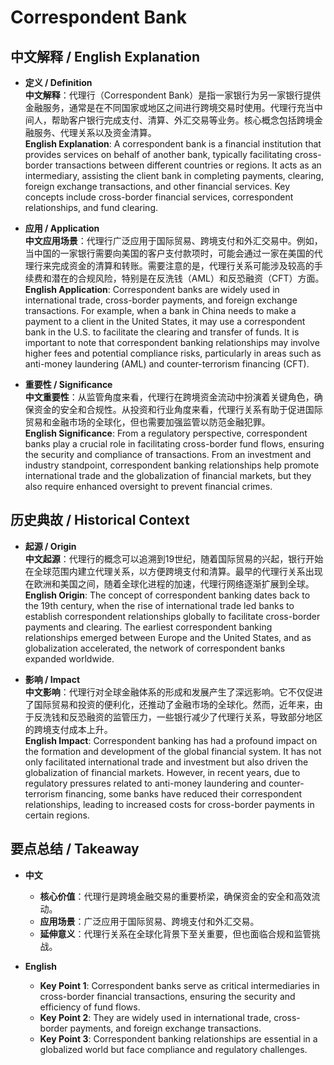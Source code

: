 # Correspondent Bank

## 中文解释 / English Explanation

* **定义 / Definition**  
  **中文解释**：代理行（Correspondent Bank）是指一家银行为另一家银行提供金融服务，通常是在不同国家或地区之间进行跨境交易时使用。代理行充当中间人，帮助客户银行完成支付、清算、外汇交易等业务。核心概念包括跨境金融服务、代理关系以及资金清算。  
  **English Explanation**: A correspondent bank is a financial institution that provides services on behalf of another bank, typically facilitating cross-border transactions between different countries or regions. It acts as an intermediary, assisting the client bank in completing payments, clearing, foreign exchange transactions, and other financial services. Key concepts include cross-border financial services, correspondent relationships, and fund clearing.

* **应用 / Application**  
  **中文应用场景**：代理行广泛应用于国际贸易、跨境支付和外汇交易中。例如，当中国的一家银行需要向美国的客户支付款项时，可能会通过一家在美国的代理行来完成资金的清算和转账。需要注意的是，代理行关系可能涉及较高的手续费和潜在的合规风险，特别是在反洗钱（AML）和反恐融资（CFT）方面。  
  **English Application**: Correspondent banks are widely used in international trade, cross-border payments, and foreign exchange transactions. For example, when a bank in China needs to make a payment to a client in the United States, it may use a correspondent bank in the U.S. to facilitate the clearing and transfer of funds. It is important to note that correspondent banking relationships may involve higher fees and potential compliance risks, particularly in areas such as anti-money laundering (AML) and counter-terrorism financing (CFT).

* **重要性 / Significance**  
  **中文重要性**：从监管角度来看，代理行在跨境资金流动中扮演着关键角色，确保资金的安全和合规性。从投资和行业角度来看，代理行关系有助于促进国际贸易和金融市场的全球化，但也需要加强监管以防范金融犯罪。  
  **English Significance**: From a regulatory perspective, correspondent banks play a crucial role in facilitating cross-border fund flows, ensuring the security and compliance of transactions. From an investment and industry standpoint, correspondent banking relationships help promote international trade and the globalization of financial markets, but they also require enhanced oversight to prevent financial crimes.

## 历史典故 / Historical Context

* **起源 / Origin**  
  **中文起源**：代理行的概念可以追溯到19世纪，随着国际贸易的兴起，银行开始在全球范围内建立代理关系，以方便跨境支付和清算。最早的代理行关系出现在欧洲和美国之间，随着全球化进程的加速，代理行网络逐渐扩展到全球。  
  **English Origin**: The concept of correspondent banking dates back to the 19th century, when the rise of international trade led banks to establish correspondent relationships globally to facilitate cross-border payments and clearing. The earliest correspondent banking relationships emerged between Europe and the United States, and as globalization accelerated, the network of correspondent banks expanded worldwide.

* **影响 / Impact**  
  **中文影响**：代理行对全球金融体系的形成和发展产生了深远影响。它不仅促进了国际贸易和投资的便利化，还推动了金融市场的全球化。然而，近年来，由于反洗钱和反恐融资的监管压力，一些银行减少了代理行关系，导致部分地区的跨境支付成本上升。  
  **English Impact**: Correspondent banking has had a profound impact on the formation and development of the global financial system. It has not only facilitated international trade and investment but also driven the globalization of financial markets. However, in recent years, due to regulatory pressures related to anti-money laundering and counter-terrorism financing, some banks have reduced their correspondent relationships, leading to increased costs for cross-border payments in certain regions.

## 要点总结 / Takeaway

* **中文**  
  - **核心价值**：代理行是跨境金融交易的重要桥梁，确保资金的安全和高效流动。  
  - **应用场景**：广泛应用于国际贸易、跨境支付和外汇交易。  
  - **延伸意义**：代理行关系在全球化背景下至关重要，但也面临合规和监管挑战。

* **English**  
  - **Key Point 1**: Correspondent banks serve as critical intermediaries in cross-border financial transactions, ensuring the security and efficiency of fund flows.  
  - **Key Point 2**: They are widely used in international trade, cross-border payments, and foreign exchange transactions.  
  - **Key Point 3**: Correspondent banking relationships are essential in a globalized world but face compliance and regulatory challenges.